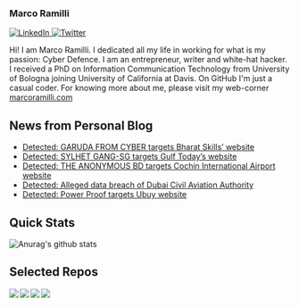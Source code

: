 ### Marco Ramilli

<p align="left">
 <a href="https://www.linkedin.com/in/marcoramilli/" target="_blank">
    <img src="https://img.shields.io/badge/LinkedIn-%230077B5.svg?&style=flat-square&logo=linkedin&logoColor=white&color=071A2C" alt="LinkedIn">
 <a href="https://twitter.com/Marco_Ramilli/" target="_blank">
    <img src="https://img.shields.io/badge/Twitter-%231877F2.svg?&style=flat-square&logo=twitter&logoColor=white&color=071A2C" alt="Twitter">
  </a>
</p>

Hi! I am Marco Ramilli. I dedicated all my life in working for what is my passion: Cyber Defence. I am an entrepreneur, writer and white-hat hacker. I received a PhD on Information Communication Technology from University of Bologna joining University of California at Davis. On GitHub I'm just a casual coder. For knowing more about me, please visit my web-corner [marcoramilli.com](https://marcoramilli.com) 

## News from Personal Blog
<!--START_SECTION:feed-->
* [Detected: GARUDA FROM CYBER targets Bharat Skills’ website](https:&#x2F;&#x2F;marcoramilli.com&#x2F;2023&#x2F;12&#x2F;18&#x2F;detected-garuda-from-cyber-targets-bharat-skills-website&#x2F;)
* [Detected: SYLHET GANG-SG targets Gulf Today’s website](https:&#x2F;&#x2F;marcoramilli.com&#x2F;2023&#x2F;12&#x2F;18&#x2F;detected-sylhet-gang-sg-targets-gulf-todays-website&#x2F;)
* [Detected: THE ANONYMOUS BD targets Cochin International Airport website](https:&#x2F;&#x2F;marcoramilli.com&#x2F;2023&#x2F;12&#x2F;18&#x2F;detected-the-anonymous-bd-targets-cochin-international-airport-website&#x2F;)
* [Detected: Alleged data breach of Dubai Civil Aviation Authority](https:&#x2F;&#x2F;marcoramilli.com&#x2F;2023&#x2F;12&#x2F;18&#x2F;detected-alleged-data-breach-of-dubai-civil-aviation-authority&#x2F;)
* [Detected: Power Proof targets Ubuy website](https:&#x2F;&#x2F;marcoramilli.com&#x2F;2023&#x2F;12&#x2F;18&#x2F;detected-power-proof-targets-ubuy-website&#x2F;)
<!--END_SECTION:feed-->

## Quick Stats
![Anurag's github stats](https://github-readme-stats.vercel.app/api?username=marcoramilli&show_icons=true&hide_border=true&hide=contribs,prs])

## Selected Repos
<a href="https://github.com/marcoramilli/MalwareTrainingSets">
  <img align="left" src="https://github-readme-stats.vercel.app/api/pin/?username=marcoramilli&repo=MalwareTrainingSets" />
</a>
<a href="https://github.com/marcoramilli/PhishingKitTracker">
  <img align="left" src="https://github-readme-stats.vercel.app/api/pin/?username=marcoramilli&repo=PhishingKitTracker" />
</a>
<a href="https://github.com/marcoramilli/malcontrol">
  <img align="left" src="https://github-readme-stats.vercel.app/api/pin/?username=marcoramilli&repo=malcontrol" />
</a>
<a href="https://github.com/marcoramilli/APT34">
  <img align="left" src="https://github-readme-stats.vercel.app/api/pin/?username=marcoramilli&repo=APT34" />
</a>
